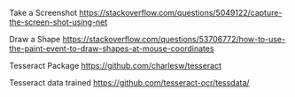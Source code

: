 ﻿
Take a Screenshot
https://stackoverflow.com/questions/5049122/capture-the-screen-shot-using-net


Draw a Shape
https://stackoverflow.com/questions/53706772/how-to-use-the-paint-event-to-draw-shapes-at-mouse-coordinates


Tesseract Package
https://github.com/charlesw/tesseract

Tesseract data trained
https://github.com/tesseract-ocr/tessdata/